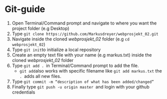 # Git-guide
1. Open Terminal/Command prompt and navigate to where you want the project folder (e.g Desktop)
2. Type `git clone https://github.com/Markusdreyer/webprosjekt_02.git`
3. Navigate inside the cloned _webprosjekt_02_ folder (e.g `cd webprosjekt_02`)
4. Type `git init`to initialize a local repository
5. Create an empty text file with your name (e.g markus.txt) inside the cloned _webprosjekt_02_ folder
6. Type `git add . `in Terminal/Command prompt to add the file.
	* `git add`also works with specific filename like `git add markus.txt` the `. `adds all new files.
5. Type `git commit -m “description of what has been added/changed”`
6. Finally type `git push -u origin master `and login with your github credentials